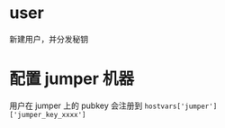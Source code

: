 # user

新建用户，并分发秘钥

# 配置 jumper 机器

用户在 jumper 上的 pubkey 会注册到 `hostvars['jumper']['jumper_key_xxxx']`
